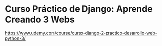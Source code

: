 # Curso Práctico de Django: Aprende Creando 3 Webs 
https://www.udemy.com/course/curso-django-2-practico-desarrollo-web-python-3/  

